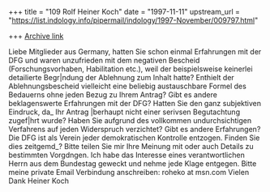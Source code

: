 +++
title = "109 Rolf Heiner Koch"
date = "1997-11-11"
upstream_url = "https://list.indology.info/pipermail/indology/1997-November/009797.html"

+++
[Archive link](https://list.indology.info/pipermail/indology/1997-November/009797.html)

Liebe Mitglieder aus Germany,
hatten Sie schon einmal Erfahrungen mit der DFG
und waren unzufrieden mit
dem negativen Bescheid (Forschungsvorhaben,
Habilitation etc.), weil der
beispielsweise keinerlei detailierte Begr|ndung
der Ablehnung zum Inhalt
hatte? Enthielt der Ablehnungsbescheid vielleicht
eine beliebig
austauschbare Formel des Bedauerns ohne jeden
Bezug zu Ihrem Antrag? Gibt es
andere beklagenswerte Erfahrungen mit der DFG?
Hatten Sie den ganz subjektiven Eindruck, da_ Ihr
Antrag |berhaupt nicht
einer serivsen Begutachtung zugef|hrt wurde? Haben
Sie aufgrund des
vollkommen undurchsichtigen Verfahrens auf jeden
Widerspruch verzichtet?
Gibt es andere Erfahrungen? Die DFG ist als Verein
jeder demokratischen
Kontrolle entzogen. Finden Sie dies zeitgemd_?
Bitte teilen Sie mir Ihre Meinung mit oder auch
Details zu bestimmten
Vorgdngen. Ich habe das Interesse eines
verantwortlichen Herrn aus dem
Bundestag geweckt und nehme jede Klage entgegen.
Bitte meine private Email Verbindung anschreiben:
roheko at msn.com
Vielen Dank
Heiner Koch



